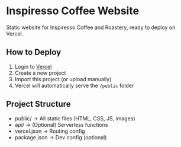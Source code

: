 # Inspiresso Coffee Website

Static website for Inspiresso Coffee and Roastery, ready to deploy on Vercel.

## How to Deploy

1. Login to [Vercel](https://vercel.com)
2. Create a new project
3. Import this project (or upload manually)
4. Vercel will automatically serve the `/public` folder

## Project Structure

- public/ → All static files (HTML, CSS, JS, images)
- api/ → (Optional) Serverless functions
- vercel.json → Routing config
- package.json → Dev config (optional)

